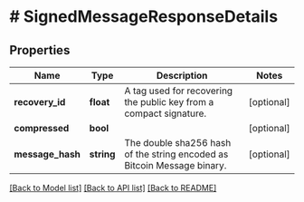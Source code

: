# # SignedMessageResponseDetails

## Properties

Name | Type | Description | Notes
------------ | ------------- | ------------- | -------------
**recovery_id** | **float** | A tag used for recovering the public key from a compact signature. | [optional] 
**compressed** | **bool** |  | [optional] 
**message_hash** | **string** | The double sha256 hash of the string encoded as Bitcoin Message binary. | [optional] 

[[Back to Model list]](../../README.md#documentation-for-models) [[Back to API list]](../../README.md#documentation-for-api-endpoints) [[Back to README]](../../README.md)


